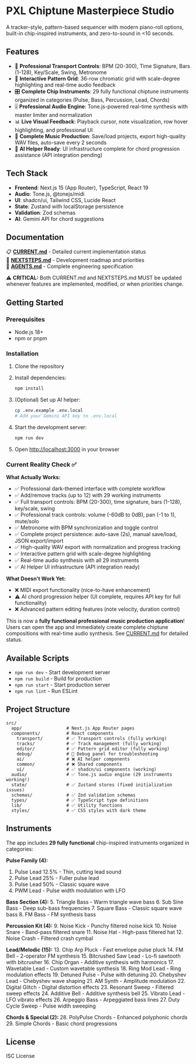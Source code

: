 # PXL Chiptune Masterpiece Studio

A tracker-style, pattern-based sequencer with modern piano-roll options, built-in chip-inspired instruments, and zero-to-sound in <10 seconds.

## Features

- 🎵 **Professional Transport Controls**: BPM (20-300), Time Signature, Bars (1-128), Key/Scale, Swing, Metronome
- 🎹 **Interactive Pattern Grid**: 36-row chromatic grid with scale-degree highlighting and real-time audio feedback
- 🎛️ **Complete Chip Instruments**: 29 fully functional chiptune instruments organized in categories (Pulse, Bass, Percussion, Lead, Chords)
- 🎚️ **Professional Audio Engine**: Tone.js-powered real-time synthesis with master limiter and normalization
- 📊 **Live Visual Feedback**: Playback cursor, note visualization, row hover highlighting, and professional UI
- 🎼 **Complete Music Production**: Save/load projects, export high-quality WAV files, auto-save every 2 seconds
- 🤖 **AI Helper Ready**: UI infrastructure complete for chord progression assistance (API integration pending)

## Tech Stack

- **Frontend**: Next.js 15 (App Router), TypeScript, React 19
- **Audio**: Tone.js, @tonejs/midi
- **UI**: shadcn/ui, Tailwind CSS, Lucide React
- **State**: Zustand with localStorage persistence
- **Validation**: Zod schemas
- **AI**: Gemini API for chord suggestions

## Documentation

📋 **[CURRENT.md](DOCS/CURRENT.md)** - Detailed current implementation status  
🚀 **[NEXTSTEPS.md](DOCS/NEXTSTEPS.md)** - Development roadmap and priorities  
📖 **[AGENTS.md](DOCS/AGENTS.md)** - Complete engineering specification

⚠️ **CRITICAL:** Both CURRENT.md and NEXTSTEPS.md MUST be updated whenever features are implemented, modified, or when priorities change.

## Getting Started

### Prerequisites

- Node.js 18+ 
- npm or pnpm

### Installation

1. Clone the repository
2. Install dependencies:
   ```bash
   npm install
   ```

3. (Optional) Set up AI helper:
   ```bash
   cp .env.example .env.local
   # Add your Gemini API key to .env.local
   ```

4. Start the development server:
   ```bash
   npm run dev
   ```

5. Open [http://localhost:3000](http://localhost:3000) in your browser

### Current Reality Check ✅

**What Actually Works:**
- ✅ Professional dark-themed interface with complete workflow
- ✅ Add/remove tracks (up to 12) with 29 working instruments
- ✅ Full transport controls: BPM (20-300), time signature, bars (1-128), key/scale, swing
- ✅ Professional track controls: volume (-60dB to 0dB), pan (-1 to 1), mute/solo
- ✅ Metronome with BPM synchronization and toggle control
- ✅ Complete project persistence: auto-save (2s), manual save/load, JSON export/import
- ✅ High-quality WAV export with normalization and progress tracking
- ✅ Interactive pattern grid with scale-degree highlighting
- ✅ Real-time audio synthesis with all 29 instruments
- ✅ AI Helper UI infrastructure (API integration ready)

**What Doesn't Work Yet:**
- ❌ MIDI export functionality (nice-to-have enhancement)
- ⚠️ AI chord progression helper (UI complete, requires API key for full functionality)
- ❌ Advanced pattern editing features (note velocity, duration control)

This is now a **fully functional professional music production application**! Users can open the app and immediately create complete chiptune compositions with real-time audio synthesis. See [CURRENT.md](DOCS/CURRENT.md) for detailed status.

## Available Scripts

- `npm run dev` - Start development server
- `npm run build` - Build for production
- `npm run start` - Start production server
- `npm run lint` - Run ESLint

## Project Structure

```
src/
  app/                 # Next.js App Router pages
  components/          # React components
    transport/         # ✅ Transport controls (fully working)
    tracks/            # ✅ Track management (fully working)
    editor/            # ✅ Pattern grid editor (fully working)
    debug/             # 🔧 Debug panel for troubleshooting
    ai/                # ❌ AI helper components
    common/            # ❌ Shared components
    ui/                # ✅ shadcn/ui components (working)
  audio/               # ✅ Tone.js audio engine (29 instruments working!)
  state/               # ✅ Zustand stores (fixed initialization issues)
  schemas/             # ✅ Zod validation schemas
  types/               # ✅ TypeScript type definitions
  lib/                 # ✅ Utility functions
  styles/              # ✅ CSS styles with dark theme
```

## Instruments

The app includes **29 fully functional** chip-inspired instruments organized in categories:

**Pulse Family (4):**
1. Pulse Lead 12.5% - Thin, cutting lead sound
2. Pulse Lead 25% - Fuller pulse lead
3. Pulse Lead 50% - Classic square wave
4. PWM Lead - Pulse width modulation with LFO

**Bass Section (4):**
5. Triangle Bass - Warm triangle wave bass
6. Sub Sine Bass - Deep sub-bass frequencies
7. Square Bass - Classic square wave bass
8. FM Bass - FM synthesis bass

**Percussion Kit (4):**
9. Noise Kick - Punchy filtered noise kick
10. Noise Snare - Band-pass filtered snare
11. Noise Hat - High-pass filtered hat
12. Noise Crash - Filtered crash cymbal

**Lead/Melodic (15):**
13. Chip Arp Pluck - Fast envelope pulse pluck
14. FM Bell - 2-operator FM synthesis
15. Bitcrushed Saw Lead - Lo-fi sawtooth with bitcrusher
16. Chip Organ - Additive synthesis with harmonics
17. Wavetable Lead - Custom wavetable synthesis
18. Ring Mod Lead - Ring modulation effects
19. Detuned Pulse - Pulse with detuning
20. Chebyshev Lead - Chebyshev wave shaping
21. AM Synth - Amplitude modulation
22. Digital Glitch - Digital distortion effects
23. Resonant Sweep - Filtered sweep effects
24. Additive Bell - Additive synthesis bell
25. Vibrato Lead - LFO vibrato effects
26. Arpeggio Bass - Arpeggiated bass lines
27. Duty Cycle Sweep - Pulse width sweeping

**Chords & Special (2):**
28. PolyPulse Chords - Enhanced polyphonic chords
29. Simple Chords - Basic chord progressions

## License

ISC License
